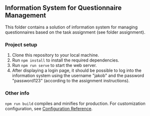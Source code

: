 ## Information System for Questionnaire Management

This folder contains a solution of information system for managing questionnaires based on the task assignment (see folder assignment).

### Project setup

1. Clone this repository to your local machine.
2. Run `npm install` to install the required dependencies.
3. Run `npm run serve` to start the web server.
4. After displaying a login page, it should be possible to log into the information system using the username "jakob" and the password "password123" (according to the assignment instructions).

### Other info

`npm run build` compiles and minifies for production.
For customization configuration, see [Configuration Reference](https://cli.vuejs.org/config/).

